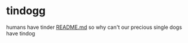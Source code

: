 # tindogg
humans have tinder [README.md](https://github.com/mariem-m11/tindogg/files/7017414/README.md)
so why can't our precious single dogs have tindog
